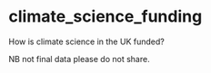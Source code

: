 # climate_science_funding
How is climate science in the UK funded?

NB not final data please do not share.
